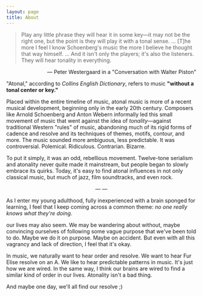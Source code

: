 ```yaml
---
layout: page
title: About
---
```

>Play any little phrase they will hear it in some key—it may not be the right one, but the point is they will play it with a tonal sense. ... [T]he more I feel I know Schoenberg's music the more I believe he thought that way himself. ... And it isn't only the players; it's also the listeners. They will hear tonality in everything.

<p align="right">— Peter Westergaard in a "Conversation with Walter Piston"
</p>

"Atonal," according to _Collins English Dictionary_, refers to music __"without a tonal center or key."__

Placed within the entire timeline of music, atonal music is more of a recent musical development, beginning only in the early 20th century. Composers like Arnold Schoenberg and Anton Webern informally led this small movement of music that went against the idea of _tonality_—against traditional Western "rules" of music, abandoning much of its rigid forms of cadence and resolve and its techniques of themes, motifs, contour, and more. The music sounded more ambiguous, less predictable. It was controversial. Polemical. Ridiculous. Contrarian. Bizarre.

To put it simply, it was an odd, rebellious movement. Twelve-tone serialism and atonality never quite made it mainstream, but people began to slowly embrace its quirks. Today, it's easy to find atonal influences in not only classical music, but much of jazz, film soundtracks, and even rock.

<p align="center">— —</p>

As I enter my young adulthood, fully inexperienced with a brain sponged for learning, I feel that I keep coming across a common theme: _no one really knows what they're doing_.

our lives may also seem. We may be wandering about without, maybe convincing ourselves of following some vague purpose that we've been told to do. Maybe we do it on purpose. Maybe on accident. But even with all this vagrancy and lack of direction, I feel that it's okay.

In music, we naturally want to hear order and resolve. We want to hear Fur Elise resolve on an A. We like to hear predictable patterns in music. It's just how we are wired. In the same way, I think our brains are wired to find a similar kind of order in our lives. Atonality isn't a bad thing.

And maybe one day, we'll all find our resolve ;)
